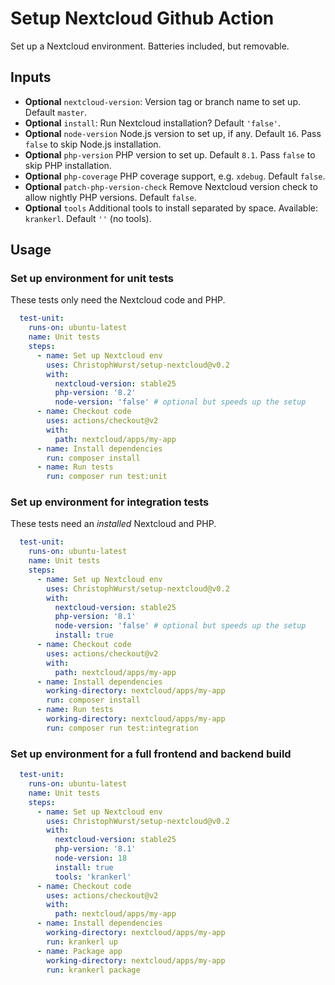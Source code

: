 # Setup Nextcloud Github Action

Set up a Nextcloud environment. Batteries included, but removable.

## Inputs

* **Optional** ``nextcloud-version``: Version tag or branch name to set up. Default `master`.
* **Optional** `install`: Run Nextcloud installation? Default `'false'`.
* **Optional** `node-version` Node.js version to set up, if any. Default `16`. Pass `false` to skip Node.js installation.
* **Optional** `php-version` PHP version to set up. Default `8.1`. Pass `false` to skip PHP installation.
* **Optional** `php-coverage` PHP coverage support, e.g. `xdebug`. Default `false`.
* **Optional** `patch-php-version-check` Remove Nextcloud version check to allow nightly PHP versions. Default `false`.
* **Optional** `tools` Additional tools to install separated by space. Available: `krankerl`. Default `''` (no tools).

## Usage

### Set up environment for unit tests

These tests only need the Nextcloud code and PHP.

```yaml
  test-unit:
    runs-on: ubuntu-latest
    name: Unit tests
    steps:
      - name: Set up Nextcloud env
        uses: ChristophWurst/setup-nextcloud@v0.2
        with:
          nextcloud-version: stable25
          php-version: '8.2'
          node-version: 'false' # optional but speeds up the setup
      - name: Checkout code
        uses: actions/checkout@v2
        with:
          path: nextcloud/apps/my-app
      - name: Install dependencies
        run: composer install
      - name: Run tests
        run: composer run test:unit
```

### Set up environment for integration tests

These tests need an *installed* Nextcloud and PHP.

```yaml
  test-unit:
    runs-on: ubuntu-latest
    name: Unit tests
    steps:
      - name: Set up Nextcloud env
        uses: ChristophWurst/setup-nextcloud@v0.2
        with:
          nextcloud-version: stable25
          php-version: '8.1'
          node-version: 'false' # optional but speeds up the setup
          install: true
      - name: Checkout code
        uses: actions/checkout@v2
        with:
          path: nextcloud/apps/my-app
      - name: Install dependencies
        working-directory: nextcloud/apps/my-app
        run: composer install
      - name: Run tests
        working-directory: nextcloud/apps/my-app
        run: composer run test:integration

```

### Set up environment for a full frontend and backend build

```yaml
  test-unit:
    runs-on: ubuntu-latest
    name: Unit tests
    steps:
      - name: Set up Nextcloud env
        uses: ChristophWurst/setup-nextcloud@v0.2
        with:
          nextcloud-version: stable25
          php-version: '8.1'
          node-version: 18
          install: true
          tools: 'krankerl'
      - name: Checkout code
        uses: actions/checkout@v2
        with:
          path: nextcloud/apps/my-app
      - name: Install dependencies
        working-directory: nextcloud/apps/my-app
        run: krankerl up
      - name: Package app
        working-directory: nextcloud/apps/my-app
        run: krankerl package
```
